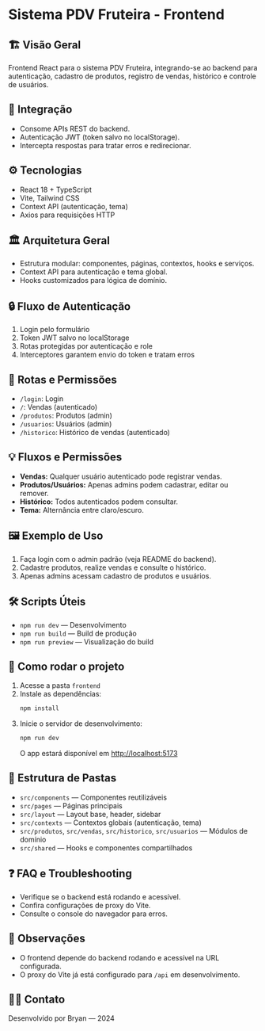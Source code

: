 # Sistema PDV Fruteira - Frontend

## 🏗️ Visão Geral
Frontend React para o sistema PDV Fruteira, integrando-se ao backend para autenticação, cadastro de produtos, registro de vendas, histórico e controle de usuários.

## 🔗 Integração
- Consome APIs REST do backend.
- Autenticação JWT (token salvo no localStorage).
- Intercepta respostas para tratar erros e redirecionar.

## ⚙️ Tecnologias
- React 18 + TypeScript
- Vite, Tailwind CSS
- Context API (autenticação, tema)
- Axios para requisições HTTP

## 🏛️ Arquitetura Geral
- Estrutura modular: componentes, páginas, contextos, hooks e serviços.
- Context API para autenticação e tema global.
- Hooks customizados para lógica de domínio.

## 🔒 Fluxo de Autenticação
1. Login pelo formulário
2. Token JWT salvo no localStorage
3. Rotas protegidas por autenticação e role
4. Interceptores garantem envio do token e tratam erros

## 🚦 Rotas e Permissões
- `/login`: Login
- `/`: Vendas (autenticado)
- `/produtos`: Produtos (admin)
- `/usuarios`: Usuários (admin)
- `/historico`: Histórico de vendas (autenticado)

## 💡 Fluxos e Permissões
- **Vendas:** Qualquer usuário autenticado pode registrar vendas.
- **Produtos/Usuários:** Apenas admins podem cadastrar, editar ou remover.
- **Histórico:** Todos autenticados podem consultar.
- **Tema:** Alternância entre claro/escuro.

## 🖼️ Exemplo de Uso
1. Faça login com o admin padrão (veja README do backend).
2. Cadastre produtos, realize vendas e consulte o histórico.
3. Apenas admins acessam cadastro de produtos e usuários.

## 🛠️ Scripts Úteis
- `npm run dev` — Desenvolvimento
- `npm run build` — Build de produção
- `npm run preview` — Visualização do build

## 🚀 Como rodar o projeto
1. Acesse a pasta `frontend`
2. Instale as dependências:
   ```bash
   npm install
   ```
3. Inicie o servidor de desenvolvimento:
   ```bash
   npm run dev
   ```
   O app estará disponível em [http://localhost:5173](http://localhost:5173)

## 📁 Estrutura de Pastas
- `src/components` — Componentes reutilizáveis
- `src/pages` — Páginas principais
- `src/layout` — Layout base, header, sidebar
- `src/contexts` — Contextos globais (autenticação, tema)
- `src/produtos`, `src/vendas`, `src/historico`, `src/usuarios` — Módulos de domínio
- `src/shared` — Hooks e componentes compartilhados


## ❓ FAQ e Troubleshooting
- Verifique se o backend está rodando e acessível.
- Confira configurações de proxy do Vite.
- Consulte o console do navegador para erros.

## 📝 Observações
- O frontend depende do backend rodando e acessível na URL configurada.
- O proxy do Vite já está configurado para `/api` em desenvolvimento.

## 👨‍💻 Contato
Desenvolvido por Bryan — 2024

